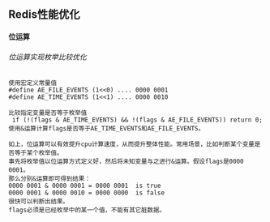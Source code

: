  
## Redis性能优化

#### 位运算

###### 位运算实现枚举比较优化

    使用宏定义常量值
    #define AE_FILE_EVENTS (1<<0) .... 0000 0001
    #define AE_TIME_EVENTS (1<<1) .... 0000 0010
    
    比较指定变量是否等于枚举值
     if (!(flags & AE_TIME_EVENTS) && !(flags & AE_FILE_EVENTS)) return 0;
    使用&运算计算flags是否等于AE_TIME_EVENTS和AE_FILE_EVENTS。
    
    如上，位运算可以有效提升cpu计算速度，从而提升整体性能。常用场景，比如判断某个变量是否等于某个枚举值。
    事先将枚举值以位运算方式定义好，然后将未知变量与之进行&运算。假设flags是0000 0001。
    那么分别&运算即可得到结果：
    0000 0001 & 0000 0001 = 0000 0001  is true
    0000 0001 & 0000 0010 = 0000 0000  is false
    很快可以判断出结果。
    flags必须是已经枚举中的某一个值，不能有其它脏数据。
    